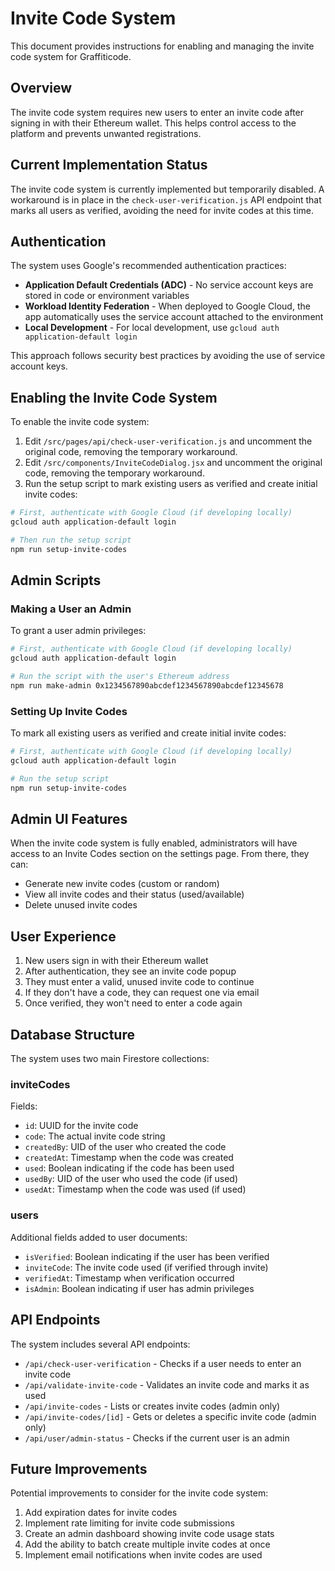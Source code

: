 # Invite Code System

This document provides instructions for enabling and managing the invite code system for Graffiticode.

## Overview

The invite code system requires new users to enter an invite code after signing in with their Ethereum wallet. This helps control access to the platform and prevents unwanted registrations.

## Current Implementation Status

The invite code system is currently implemented but temporarily disabled. A workaround is in place in the `check-user-verification.js` API endpoint that marks all users as verified, avoiding the need for invite codes at this time.

## Authentication

The system uses Google's recommended authentication practices:

- **Application Default Credentials (ADC)** - No service account keys are stored in code or environment variables
- **Workload Identity Federation** - When deployed to Google Cloud, the app automatically uses the service account attached to the environment
- **Local Development** - For local development, use `gcloud auth application-default login`

This approach follows security best practices by avoiding the use of service account keys.

## Enabling the Invite Code System

To enable the invite code system:

1. Edit `/src/pages/api/check-user-verification.js` and uncomment the original code, removing the temporary workaround.
2. Edit `/src/components/InviteCodeDialog.jsx` and uncomment the original code, removing the temporary workaround.
3. Run the setup script to mark existing users as verified and create initial invite codes:

```bash
# First, authenticate with Google Cloud (if developing locally)
gcloud auth application-default login

# Then run the setup script
npm run setup-invite-codes
```

## Admin Scripts

### Making a User an Admin

To grant a user admin privileges:

```bash
# First, authenticate with Google Cloud (if developing locally)
gcloud auth application-default login

# Run the script with the user's Ethereum address
npm run make-admin 0x1234567890abcdef1234567890abcdef12345678
```

### Setting Up Invite Codes

To mark all existing users as verified and create initial invite codes:

```bash
# First, authenticate with Google Cloud (if developing locally)
gcloud auth application-default login

# Run the setup script
npm run setup-invite-codes
```

## Admin UI Features

When the invite code system is fully enabled, administrators will have access to an Invite Codes section on the settings page. From there, they can:

- Generate new invite codes (custom or random)
- View all invite codes and their status (used/available)
- Delete unused invite codes

## User Experience

1. New users sign in with their Ethereum wallet
2. After authentication, they see an invite code popup
3. They must enter a valid, unused invite code to continue
4. If they don't have a code, they can request one via email
5. Once verified, they won't need to enter a code again

## Database Structure

The system uses two main Firestore collections:

### inviteCodes

Fields:
- `id`: UUID for the invite code
- `code`: The actual invite code string
- `createdBy`: UID of the user who created the code
- `createdAt`: Timestamp when the code was created
- `used`: Boolean indicating if the code has been used
- `usedBy`: UID of the user who used the code (if used)
- `usedAt`: Timestamp when the code was used (if used)

### users

Additional fields added to user documents:
- `isVerified`: Boolean indicating if the user has been verified
- `inviteCode`: The invite code used (if verified through invite)
- `verifiedAt`: Timestamp when verification occurred
- `isAdmin`: Boolean indicating if user has admin privileges

## API Endpoints

The system includes several API endpoints:

- `/api/check-user-verification` - Checks if a user needs to enter an invite code
- `/api/validate-invite-code` - Validates an invite code and marks it as used
- `/api/invite-codes` - Lists or creates invite codes (admin only)
- `/api/invite-codes/[id]` - Gets or deletes a specific invite code (admin only)
- `/api/user/admin-status` - Checks if the current user is an admin

## Future Improvements

Potential improvements to consider for the invite code system:

1. Add expiration dates for invite codes
2. Implement rate limiting for invite code submissions
3. Create an admin dashboard showing invite code usage stats
4. Add the ability to batch create multiple invite codes at once
5. Implement email notifications when invite codes are used